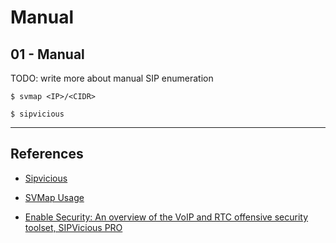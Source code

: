 # Manual

## 01 - Manual

TODO: write more about manual SIP enumeration

`$ svmap <IP>/<CIDR>`

`$ sipvicious`

---
## References

- [Sipvicious](https://github.com/EnableSecurity/sipvicious)

- [SVMap Usage](https://github.com/EnableSecurity/sipvicious/wiki/SVMap-Usage)

- [Enable Security: An overview of the VoIP and RTC offensive security toolset, SIPVicious PRO](https://www.youtube.com/watch?v=9EL8Swns9z0)